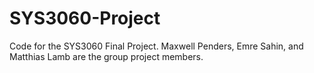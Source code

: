 # SYS3060-Project

Code for the SYS3060 Final Project. Maxwell Penders, Emre Sahin, and Matthias Lamb are the group project members.
